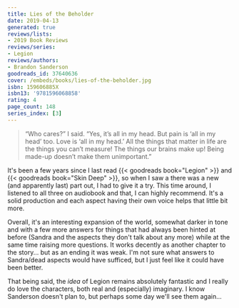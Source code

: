 ```yaml
---
title: Lies of the Beholder
date: 2019-04-13
generated: true
reviews/lists:
- 2019 Book Reviews
reviews/series:
- Legion
reviews/authors:
- Brandon Sanderson
goodreads_id: 37640636
cover: /embeds/books/lies-of-the-beholder.jpg
isbn: 159606885X
isbn13: '9781596068858'
rating: 4
page_count: 148
series_index: [3]
---
```

> “Who cares?” I said. “Yes, it’s all in my head. But pain is ‘all in my head’ too. Love is ‘all in my head.’ All the things that matter in life are the things you can’t measure! The things our brains make up! Being made-up doesn’t make them unimportant.”

It's been a few years since I last read {{< goodreads book="Legion" >}} and {{< goodreads book="Skin Deep" >}}, so when I saw a there was a new (and apparently last) part out, I had to give it a try. This time around, I listened to all three on audiobook and that, I can highly recommend. It's a solid production and each aspect having their own voice helps that little bit more.  

<!--more-->

Overall, it's an interesting expansion of the world, somewhat darker in tone and with a few more answers for things that had always been hinted at before (Sandra and the aspects they don't talk about any more) while at the same time raising more questions. It works decently as another chapter to the story... but as an ending it was weak. I'm not sure what answers to Sandra/dead aspects would have sufficed, but I just feel like it could have been better.  

That being said, the _idea_ of Legion remains absolutely fantastic and I really do love the characters, both real and (especially) imaginary. I know Sanderson doesn't plan to, but perhaps some day we'll see them again...